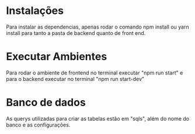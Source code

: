 # Instalações

Para instalar as dependencias, apenas rodar o comando npm install ou yarn install para tanto a pasta de backend quanto de front end.

# Executar Ambientes

Para rodar o ambiente de frontend no terminal executar "npm run start" e para o backend executar no terminal "npm run start-dev"

# Banco de dados

As querys utilizadas para criar as tabelas estão em "sqls", além do nome do banco e as configurações.
